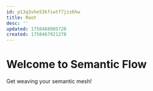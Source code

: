 ```yaml
---
id: p13q3vhe53kfiwtf7jzz6hw
title: Root
desc: ''
updated: 1750468905720
created: 1750467921278
---
```

# Welcome to Semantic Flow

Get weaving your semantic mesh!